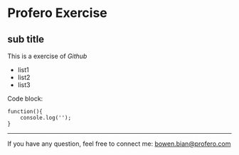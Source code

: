 # Profero Exercise

## sub title

This is a exercise of *Github*

* list1
* list2
* list3

Code block:
	
    function(){
    	console.log('');
    }
	
-----------

If you have any question, feel free to connect me: <bowen.bian@profero.com>

